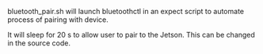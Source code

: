 bluetooth_pair.sh will launch bluetoothctl in an expect script to automate process of pairing with device.

It will sleep for 20 s to allow user to pair to the Jetson. This can be changed in the source code.


